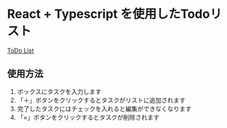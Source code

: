 # React + Typescript を使用したTodoリスト

[ToDo List](https://takumi-ono0154.github.io/todo_list/)

## 使用方法
1. ボックスにタスクを入力します
2. 「＋」ボタンをクリックするとタスクがリストに追加されます
3. 完了したタスクにはチェックを入れると編集ができなくなります
4. 「×」ボタンをクリックするとタスクが削除されます
